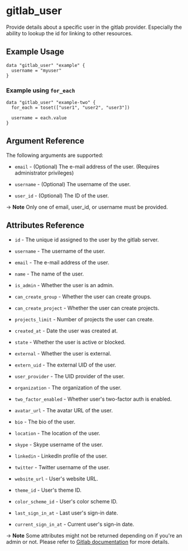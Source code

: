 # gitlab\_user

Provide details about a specific user in the gitlab provider. Especially the ability to lookup the id for linking to other resources.

## Example Usage

```hcl
data "gitlab_user" "example" {
  username = "myuser"
}
```

### Example using `for_each`
```hcl
data "gitlab_user" "example-two" {
  for_each = toset(["user1", "user2", "user3"])

  username = each.value
}
```

## Argument Reference

The following arguments are supported:

* `email` - (Optional) The e-mail address of the user. (Requires administrator privileges)

* `username` - (Optional) The username of the user.

* `user_id` - (Optional) The ID of the user.

-> **Note** Only one of email, user_id, or username must be provided.

## Attributes Reference

* `id` - The unique id assigned to the user by the gitlab server.

* `username` - The username of the user.

* `email` - The e-mail address of the user.

* `name` - The name of the user.

* `is_admin` - Whether the user is an admin.

* `can_create_group` - Whether the user can create groups.

* `can_create_project` - Whether the user can create projects.

* `projects_limit` - Number of projects the user can create.

* `created_at` - Date the user was created at.

* `state` - Whether the user is active or blocked.

* `external` - Whether the user is external.

* `extern_uid` - The external UID of the user.

* `user_provider` - The UID provider of the user.

* `organization` - The organization of the user.

* `two_factor_enabled` - Whether user's two-factor auth is enabled.

* `avatar_url` - The avatar URL of the user.

* `bio` - The bio of the user.

* `location` - The location of the user.

* `skype` - Skype username of the user.

* `linkedin` - LinkedIn profile of the user.

* `twitter` - Twitter username of the user.

* `website_url` - User's website URL.

* `theme_id` - User's theme ID.

* `color_scheme_id` - User's color scheme ID.

* `last_sign_in_at` - Last user's sign-in date.

* `current_sign_in_at` - Current user's sign-in date.

-> **Note** Some attributes might not be returned depending on if you're an admin or not. Please refer to [Gitlab documentation](https://docs.gitlab.com/ce/api/users.html#single-user) for more details.
